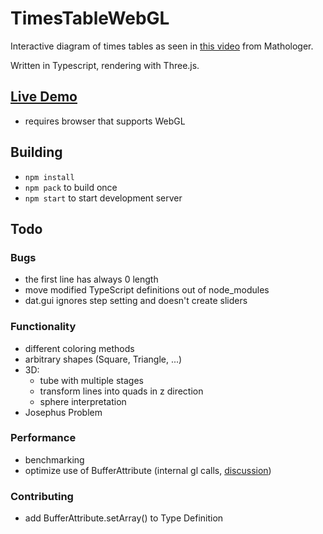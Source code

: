 # TimesTableWebGL
Interactive diagram of times tables as seen in [this video](https://www.youtube.com/watch?v=qhbuKbxJsk8) from Mathologer.

Written in Typescript, rendering with Three.js.

## [Live Demo](https://mathiaslengler.github.io/demos/TimesTableWebGL/index.html)

- requires browser that supports WebGL

## Building
- `npm install`
- `npm pack` to build once
- `npm start` to start development server

## Todo

### Bugs

- the first line has always 0 length
- move modified TypeScript definitions out of node_modules
- dat.gui ignores step setting and doesn't create sliders

### Functionality

- different coloring methods
- arbitrary shapes (Square, Triangle, ...)
- 3D:
    - tube with multiple stages
    - transform lines into quads in z direction
    - sphere interpretation
- Josephus Problem

### Performance

- benchmarking
- optimize use of BufferAttribute (internal gl calls, [discussion](https://github.com/mrdoob/three.js/pull/9631))

### Contributing

- add BufferAttribute.setArray() to Type Definition

